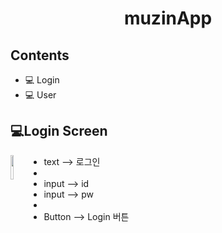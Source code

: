 <h1 align = "center">
  muzinApp
</h>

## Contents
- 💻 Login
- 💻 User

## 💻Login Screen
<img src = "https://user-images.githubusercontent.com/82933290/115818885-b7943780-a438-11eb-9ac2-69063f858909.png" width ="10%" height = "10%" align = "left">

- text --> 로그인
- 
- input --> id
- input --> pw
- 
- Button --> Login 버튼
